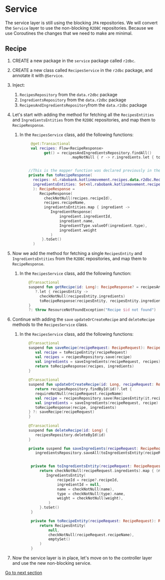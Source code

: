 # Service

The service layer is still using the blocking `JPA` repositories. We will convert the `Service` layer to use the non-blocking `R2DBC` repositories.
Because we use Coroutines the changes that we need to make are minimal.

## Recipe

1) CREATE a new package in the `service` package called `r2dbc`.
2) CREATE a new class called `RecipesService` in the `r2dbc` package, and annotate it with `@Service`.
3) Inject:
   1) `RecipesRepository` from the `data.r2dbc` package
   2) `IngredientsRepository` from the `data.r2dbc` package
   3) `RecipesAndIngredientsRepository`from the `data.r2dbc` package
4) Let's start with adding the method for fetching all the `RecipesEntities` and `IngredientsEntities` from the `R2DBC` repositories, and map them to `RecipeResponse`.
   1) In the `RecipesService` class, add the following functions:
      ```kotlin
           @get:Transactional
           val recipes: Flow<RecipeResponse> 
                 get() = recipesAndIngredientsRepository.findAll()
                             .mapNotNull { r -> r.ingredients.let { toRecipeResponse(r, r.ingredients) } }

   
          //This is the mapper function was declared previously in the RecipeMapper.kt file, but for the sake of this exercise we will declare it here.
          private fun toRecipeResponse(
            recipes: nl.rabobank.kotlinmovement.recipes.data.r2dbc.RecipesEntity,
            ingredientsEntities: Set<nl.rabobank.kotlinmovement.recipes.data.r2dbc.IngredientsEntity>
            ): RecipeResponse =
               RecipeResponse(
                 checkNotNull(recipes.recipeId),
                 recipes.recipeName,
                 ingredientsEntities.map { ingredient ->
                    IngredientResponse(
                        ingredient.ingredientId,
                        ingredient.name,
                        IngredientType.valueOf(ingredient.type),
                        ingredient.weight
                    )
                }.toSet()
            )
      ```
5) Now we add the method for fetching a single `RecipesEntity` and `IngredientsEntities` from the `R2DBC` repositories, and map them to `RecipeResponse`.
   1) In the `RecipesService` class, add the following function:
      ```kotlin
          @Transactional
          suspend fun getRecipe(id: Long): RecipeResponse? = recipesAndIngredientsRepository.findByIdOrNull(id)
             ?.let { recipesEntity ->
               checkNotNull(recipesEntity.ingredients)
               toRecipeResponse(recipesEntity, recipesEntity.ingredients)
          }
          ?: throw ResourceNotFoundException("Recipe $id not found")
      ```
      
6) Continue with adding the `save` `updateOrCreateRecipe`  and `deleteRecipe` methods to the `RecipesService` class.
   1) In the `RecipesService` class, add the following functions:
      ```kotlin
          @Transactional
          suspend fun saveRecipe(recipeRequest: RecipeRequest): RecipeResponse? {
             val recipe = toRecipeEntity(recipeRequest)
             val recipes = recipesRepository.save(recipe)
             val ingredients = saveIngredients(recipeRequest, recipes)
             return toRecipeResponse(recipes, ingredients)
          }
       
          @Transactional
          suspend fun updateOrCreateRecipe(id: Long, recipeRequest: RecipeRequest): RecipeResponse? {
             return recipesRepository.findById(id)?.let {
             requireNotNull(recipeRequest.recipeName)
             val recipe = recipesRepository.save(RecipesEntity(it.recipeId, recipeRequest.recipeName))
             val ingredients = saveIngredients(recipeRequest, recipe)
             toRecipeResponse(recipe, ingredients)
          } ?: saveRecipe(recipeRequest)
          }
       
          @Transactional
          suspend fun deleteRecipe(id: Long) {
             recipesRepository.deleteById(id)
          }

          private suspend fun saveIngredients(recipeRequest: RecipeRequest, recipe: RecipesEntity): Set<IngredientsEntity> =
             ingredientsRepository.saveAll(toIngredientsEntity(recipeRequest, recipe)).toSet()


           private fun toIngredientsEntity(recipeRequest: RecipeRequest, recipe: RecipesEntity?): Set<IngredientsEntity> {
               return checkNotNull(recipeRequest.ingredients).map { (name, type, weight): IngredientRequest ->
                  IngredientsEntity(
                       recipeId = recipe?.recipeId,
                       ingredientId = null,
                       name = checkNotNull(name),
                       type = checkNotNull(type).name,
                       weight = checkNotNull(weight),
                   )
               }.toSet()
           }

           private fun toRecipeEntity(recipeRequest: RecipeRequest): RecipesEntity {
               return RecipesEntity(
                   null,
                   checkNotNull(recipeRequest.recipeName),
                   emptySet()
               )
           }
        ```
7) Now the service layer is in place, let's move on to the controller layer and use the new non-blocking service.

[Go to next section](../4-controller/Recipe.md)       

